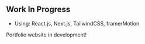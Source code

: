 ## Work In Progress
- Using: React.js, Next.js, TailwindCSS, framerMotion

Portfolio website in development!
